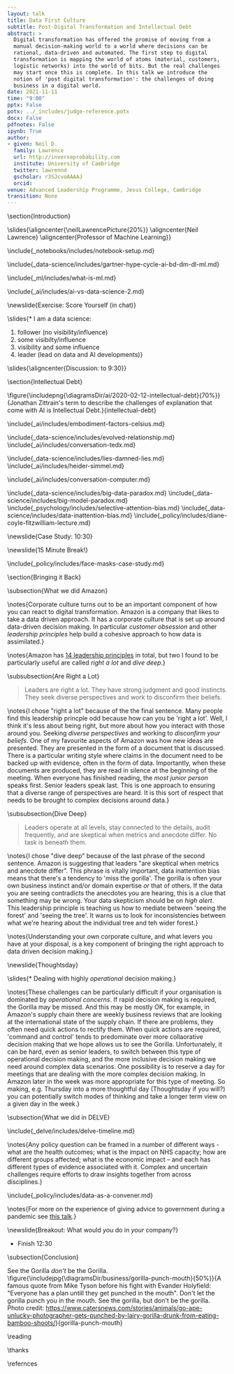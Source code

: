 ```yaml
---
layout: talk
title: Data First Culture
subtitle: Post-Digital Transformation and Intellectual Debt
abstract: >
  Digital transformation has offered the promise of moving from a
  manual decision-making world to a world where decisions can be
  rational, data-driven and automated. The first step to digital
  transformation is mapping the world of atoms (material, customers,
  logistic networks) into the world of bits. But the real challenges
  may start once this is complete. In this talk we introduce the
  notion of 'post digital transformation': the challenges of doing
  business in a digital world.
date: 2021-11-11
time: "9:00"
pptx: False
potx: ../_includes/judge-reference.potx
docx: False
pdfnotes: False
ipynb: True
author:
- given: Neil D.
  family: Lawrence
  url: http://inverseprobability.com
  institute: University of Cambridge
  twitter: lawrennd
  gscholar: r3SJcvoAAAAJ
  orcid: 
venue: Advanced Leadership Programme, Jesus College, Cambridge
transition: None
---
```


\section{Introduction}

\slides{\aligncenter{\neilLawrencePicture{20%}}
\aligncenter{Neil Lawrence}
\aligncenter{Professor of Machine Learning}}

\include{_notebooks/includes/notebook-setup.md}

\include{_data-science/includes/gartner-hype-cycle-ai-bd-dm-dl-ml.md}

\include{_ml/includes/what-is-ml.md}

\include{_ai/includes/ai-vs-data-science-2.md}

\newslide{Exercise: Score Yourself (in chat)}

\slides{* I am a data science: 
1. follower (no visibility/influence)
2. some visibilty/influence
3. visibility and some influence
4. leader (lead on data and AI developments)}

\slides{\aligncenter{Discussion: to 9:30}}



\section{Intellectual Debt}

\figure{\includepng{\diagramsDir/ai/2020-02-12-intellectual-debt}{70%}}{Jonathan Zittrain's term to describe the challenges of explanation that come with AI is Intellectual Debt.}{intellectual-debt}

<!-- Embodiment Factors-->

\include{_ai/includes/embodiment-factors-celsius.md}

\include{_data-science/includes/evolved-relationship.md}
\include{_ai/includes/conversation-tedx.md}

<!-- Data Science (why it's happening) -->

\include{_data-science/includes/lies-damned-lies.md}
\include{_ai/includes/heider-simmel.md}

\include{_ai/includes/conversation-computer.md}

\include{_data-science/includes/big-data-paradox.md}
\include{_data-science/includes/big-model-paradox.md}
\include{_psychology/includes/selective-attention-bias.md}
\include{_data-science/includes/data-inattention-bias.md}
\include{_policy/includes/diane-coyle-fitzwilliam-lecture.md}

\newslide{Case Study: 10:30}

\newslide{15 Minute Break!}

\include{_policy/includes/face-masks-case-study.md}

\section{Bringing it Back}


\subsection{What we did Amazon}

\notes{Corporate culture turns out to be an important component of how you can react to digital transformation. Amazon is a company that likes to take a data driven approach. It has a corporate culture that is set up around data-driven decision making. In particular *customer obsession* and other *leadership principles* help build a cohesive approach to how data is assimilated.}

\notes{Amazon has [14 leadership principles](https://www.amazon.jobs/en/principles) in total, but two I found to be particularly useful are called *right a lot* and *dive deep*.}

\subsubsection{Are Right a Lot}

> Leaders are right a lot. They have strong judgment and good instincts. They seek diverse perspectives and work to disconfirm their beliefs.

\notes{I chose "right a lot" because of the the final sentence. Many people find this leadership princple odd because how can you be 'right a lot'. Well, I think it's less about being right, but more about how you interact with those around you. Seeking *diverse perspectives* and working to *disconfirm your beliefs*. One of my favourite aspects of Amazon was how new ideas are presented. They are presented in the form of a document that is discussed. There is a particular writing style where claims in the document need to be backed up with evidence, often in the form of data. Importantly, when these documents are produced, they are read in silence at the beginning of the meeting. When everyone has finished reading, the *most junior person* speaks first. Senior leaders speak last. This is one approach to ensuring that a diverse range of perspectives are heard. It is this sort of respect that needs to be brought to complex decisions around data.}

\subsubsection{Dive Deep}

> Leaders operate at all levels, stay connected to the details, audit frequently, and are skeptical when metrics and anecdote differ. No task is beneath them.

\notes{I chose "dive deep" because of the last phrase of the second sentence. Amazon is suggesting that leaders "are skeptical when metrics and anecdote differ". This phrase is vitally important, data inattention bias means that there's a tendency to 'miss the gorilla'. The gorilla is often your own business instinct and/or domain expertise *or* that of others. If the data you are seeing contradicts the anecdotes you are hearing, this is a clue that something may be wrong. Your data skepticism should be on *high alert*. This leadership principle is teaching us how to mediate between 'seeing the forest' and 'seeing the tree'. It warns us to look for inconsistencies between what we're hearing about the individual tree and teh wider forest.}

\notes{Understanding your own corporate culture, and what levers you have at your disposal, is a key component of bringing the right approach to data driven decision making.}

\newslide{Thoughtsday}

\slides{* Dealing with highly *operational* decision making.}

\notes{These challenges can be particularly difficult if your organisation is dominated by *operational concerns*. If rapid decision making is required, the Gorilla may be missed. And this may be mostly OK, for example, in Amazon's supply chain there are weekly business reviews that are looking at the international state of the supply chain. If there are problems, they often need quick actions to rectify them. When quick actions are required, 'command and control' tends to predominate over more collaorative decision making that we hope allows us to see the Gorilla. Unfortunately, it can be hard, even as senior leaders, to switch between this type of operational decision making, and the more inclusive decision making we need around complex data scenarios. One possibility is to reserve a day for meetings that are dealing with the more complex decision making. In Amazon later in the week was more appropriate for this type of meeting. So making, e.g. Thursday into a more thoughtful day (Thoughtsday if you will?) you can potentially switch modes of thinking and take a longer term view on a given day in the week.}

\subsection{What we did in DELVE}

\include{_delve/includes/delve-timeline.md}

\notes{Any policy question can be framed in a number of different
ways - what are the health outcomes; what is the impact on NHS
capacity; how are different groups affected; what is the economic
impact – and each has different types of evidence associated with
it. Complex and uncertain challenges require efforts to draw insights
together from across disciplines.}

\include{_policy/includes/data-as-a-convener.md}

\notes{For more on the experience of giving advice to government during a pandemic see [this talk](http://inverseprobability.com/talks/notes/science-evidence-and-government-reflections-on-the-covid-19-experience.html).}

\newslide{Breakout: What would *you* do in *your* company?}

* Finish 12:30





\subsection{Conclusion}

See the Gorilla *don't* be the Gorilla. 
\figure{\includejpg{\diagramsDir/business/gorilla-punch-mouth}{50%}}{A famous quote from Mike Tyson before his fight with Evander Holyfield: "Everyone has a plan untill they get punched in the mouth". Don't let the gorilla punch you in the mouth. See the gorilla, but don't be the gorilla. Photo credit: <https://www.catersnews.com/stories/animals/go-ape-unlucky-photographer-gets-punched-by-lairy-gorilla-drunk-from-eating-bamboo-shoots/>}{gorilla-punch-mouth}



\reading

\thanks

\refernces
